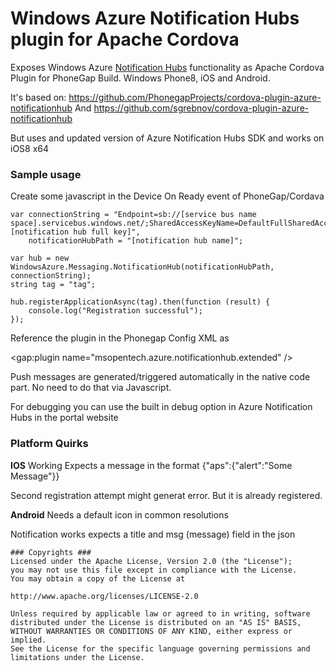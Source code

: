 Windows Azure Notification Hubs plugin for Apache Cordova
==================================
Exposes Windows Azure [Notification Hubs](http://www.windowsazure.com/en-us/services/notification-hubs/) functionality as Apache Cordova Plugin for PhoneGap Build. Windows Phone8, iOS and Android.

It's based on: https://github.com/PhonegapProjects/cordova-plugin-azure-notificationhub
And https://github.com/sgrebnov/cordova-plugin-azure-notificationhub

But uses and updated version of Azure Notification Hubs SDK and works on iOS8 x64

### Sample usage ###


Create some javascript in the Device On Ready event of PhoneGap/Cordava

    var connectionString = "Endpoint=sb://[service bus name space].servicebus.windows.net/;SharedAccessKeyName=DefaultFullSharedAccessSignature;SharedAccessKey=[notification hub full key]",
        notificationHubPath = "[notification hub name]";

    var hub = new WindowsAzure.Messaging.NotificationHub(notificationHubPath, connectionString);
    string tag = "tag";

    hub.registerApplicationAsync(tag).then(function (result) {
        console.log("Registration successful");
    });

Reference the plugin in the Phonegap Config XML as

<gap:plugin name="msopentech.azure.notificationhub.extended" />

Push messages are generated/triggered  automatically in the native code part. No need to do that via Javascript.


For debugging you can use the built in debug option in Azure Notification Hubs in the portal website

### Platform Quirks ###
**IOS**
Working
Expects a message in the format {"aps":{"alert":"Some Message"}}

Second registration attempt might generat error. But it is already registered.

**Android**
Needs a default icon in common resolutions

Notification works expects a title and msg (message) field in the json

~~~~
### Copyrights ###
Licensed under the Apache License, Version 2.0 (the "License");
you may not use this file except in compliance with the License.
You may obtain a copy of the License at

http://www.apache.org/licenses/LICENSE-2.0

Unless required by applicable law or agreed to in writing, software
distributed under the License is distributed on an "AS IS" BASIS,
WITHOUT WARRANTIES OR CONDITIONS OF ANY KIND, either express or implied.
See the License for the specific language governing permissions and
limitations under the License.
